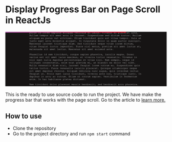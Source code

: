 # Display Progress Bar on Page Scroll in ReactJs

![Progress Bar](./public/react-progress-bar-on-page-scroll.png?raw=true "React Native Form Validation")

This is the ready to use source code to run the project. We have make the progress bar that works with the page scroll. Go to the article to [learn more.](https://webomnizz.com/how-to-display-progress-bar-on-page-scroll-with-reactjs/)

## How to use
 - Clone the repository
 - Go to the project directory and run `npm start` command
